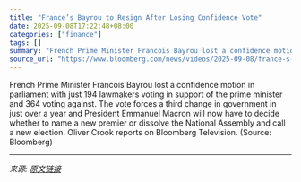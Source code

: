 ```yaml
---
title: "France’s Bayrou to Resign After Losing Confidence Vote"
date: 2025-09-08T17:22:48+08:00
categories: ["finance"]
tags: []
summary: "French Prime Minister Francois Bayrou lost a confidence motion in parliament with just 194 lawmakers voting in support of the prime minister and 364 voting against. The vote forces a third change in g"
source_url: "https://www.bloomberg.com/news/videos/2025-09-08/france-s-bayrou-loses-confidence-vote-in-parliament-video"
---
```


French Prime Minister Francois Bayrou lost a confidence motion in parliament with just 194 lawmakers voting in support of the prime minister and 364 voting against. The vote forces a third change in government in just over a year and President Emmanuel Macron will now have to decide whether to name a new premier or dissolve the National Assembly and call a new election. Oliver Crook reports on Bloomberg Television. (Source: Bloomberg)

---

*来源: [原文链接](https://www.bloomberg.com/news/videos/2025-09-08/france-s-bayrou-loses-confidence-vote-in-parliament-video)*
